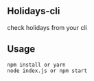 ## Holidays-cli

check holidays from your cli

## Usage
```
npm install or yarn
node index.js or npm start
```
